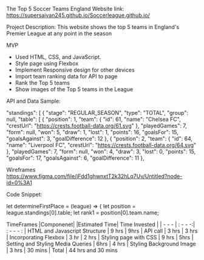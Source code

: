 The Top 5 Soccer Teams England
Website link: https://supersaiyan245.github.io/Soccerleague.github.io/

Project Description:
This website shows the top 5 teams in England's Premier League at any point in the season

MVP
  <ul>
    <li>Used HTML, CSS, and JavaScript.</li>
    <li>Style page using Flexbox</li>
    <li>Implement Responsive design for other devices</li>
    <li> Import team ranking data for API to page</li>
    <li> Rank the Top 5 teams</li>
    <li> Show images of the Top 5 teams in the League</li>
  </ul>

API and Data Sample: 

 "standings": [
        {
            "stage": "REGULAR_SEASON",
            "type": "TOTAL",
            "group": null,
            "table": [
                {
                    "position": 1,
                    "team": {
                        "id": 61,
                        "name": "Chelsea FC",
                        "crestUrl": "https://crests.football-data.org/61.svg"
                    },
                    "playedGames": 7,
                    "form": null,
                    "won": 5,
                    "draw": 1,
                    "lost": 1,
                    "points": 16,
                    "goalsFor": 15,
                    "goalsAgainst": 3,
                    "goalDifference": 12
                },
                {
                    "position": 2,
                    "team": {
                        "id": 64,
                        "name": "Liverpool FC",
                        "crestUrl": "https://crests.football-data.org/64.svg"
                    },
                    "playedGames": 7,
                    "form": null,
                    "won": 4,
                    "draw": 3,
                    "lost": 0,
                    "points": 15,
                    "goalsFor": 17,
                    "goalsAgainst": 6,
                    "goalDifference": 11
                },

Wireframes
https://www.figma.com/file/jFdd1ghwnxtT2k32hLq7Uv/Untitled?node-id=0%3A1

Code Snippet:

let determineFirstPlace = (league) => {
  let position = league.standings[0].table;
  let rank1 = position[0].team.name;

TimeFrames
|Componenet| |Estimated Time| Time Invested |
| - - - | : - - -:| : - - - : |
HTML and Javascript Structure |	9 hrs | 9hrs |
API call |	3 hrs | 3 hrs |
Incorporating Flexbox | 3 hr | 2 hrs |
Styling page with CSS | 9 hrs |  5hrs  |
Setting and Styling Media Queries | 6hrs | 4 hrs |
Styling Background Image |  3 hrs | 30 mins |
Total | 44 hrs and 30 mins
